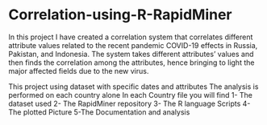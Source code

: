# Correlation-using-R-RapidMiner
In this project I have created a correlation system that correlates different attribute values related to the recent pandemic COVID-19 effects in Russia, Pakistan, and Indonesia. The system takes different attributes’ values and then finds the correlation among the attributes, hence bringing to light the major affected fields due to the new virus.

This project using dataset with specific dates and attributes 
The analysis is performed on each country alone
In each Country file you will find 
1- The dataset used
2- The RapidMiner repository
3- The R language Scripts
4- The plotted Picture 
5-The Documentation and analysis  

